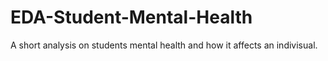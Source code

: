 # EDA-Student-Mental-Health
A short analysis on students mental health and how it affects an indivisual.
